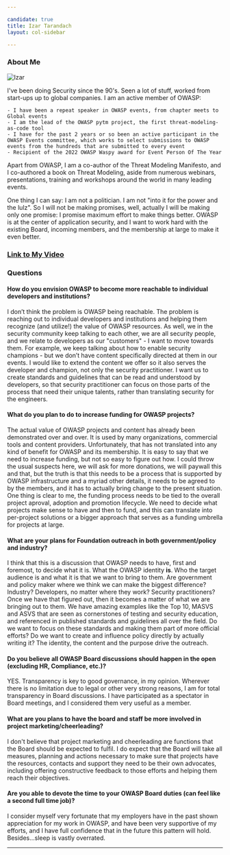 ```yaml
---

candidate: true
title: Izar Tarandach
layout: col-sidebar

---
```


### About Me

![Izar](/www-board-candidates/assets/images/izar_headshot.png)

I've been doing Security since the 90's. Seen a lot of stuff, worked from start-ups up to global companies.
I am an active member of OWASP:

    - I have been a repeat speaker in OWASP events, from chapter meets to Global events
    - I am the lead of the OWASP pytm project, the first threat-modeling-as-code tool
    - I have for the past 2 years or so been an active participant in the OWASP Events committee, which works to select submissions to OWASP events from the hundreds that are submitted to every event
    - Recipient of the 2022 OWASP Waspy award for Event Person Of The Year

Apart from OWASP, I am a co-author of the Threat Modeling Manifesto, and I co-authored a book on Threat Modeling, aside from numerous webinars, presentations, training and workshops around the world in many leading events.

One thing I can say: I am not a politician. I am not "into it for the power and the lulz". So I will not be making promises, well, actually I will be making only one promise: I promise maximum effort to make things better. OWASP is at the center of application security, and I want to work hard with the existing Board, incoming members, and the membership at large to make it even better.

### [Link to My Video](https://www.youtube.com/watch?v=uyxwYrwrPKQ)

### Questions

#### How do you envision OWASP to become more reachable to individual developers and institutions?

I don’t think the problem is OWASP being reachable. The problem is reaching out to individual developers and institutions and helping them recognize (and utilize!) the value of OWASP resources.
As well, we in the security community keep talking to each other, we are all security people, and we relate to developers as our "customers" - I want to move towards them. For example, we keep talking about how to enable security champions - but we don’t have content specifically directed at them in our events. I would like to extend the content we offer so it also serves the developer and champion, not only the security practitioner.
I want us to create standards and guidelines that can be read and understood by developers, so that security practitioner can focus on those parts of the process that need their unique talents, rather than translating security for the engineers.

#### What do you plan to do to increase funding for OWASP projects?

The actual value of OWASP projects and content has already been demonstrated over and over. It is used by many organizations, commercial tools and content providers.
Unfortunately, that has not translated into any kind of benefit for OWASP and its membership.
It is easy to say that we need to increase funding, but not so easy to figure out how. I could throw the usual suspects here, we will ask for more donations, we will paywall this and that, but the truth is that this needs to be a process that is supported by OWASP infrastructure and a myriad other details, it needs to be agreed to by the members, and it has to actually bring change to the present situation.
One thing is clear to me, the funding process needs to be tied to the overall project aproval, adoption and promotion lifecycle. We need to decide what projects make sense to have and then to fund, and this can translate into per-project solutions or a bigger approach that serves as a funding umbrella for projects at large.

#### What are your plans for Foundation outreach in both government/policy and industry?

I think that this is a discussion that OWASP needs to have, first and foremost, to decide what it is. What the OWASP identity **is**. Who the target audience is and what it is that we want to bring to them. Are government and policy maker where we think we can make the biggest difference? Industry? Developers, no matter where they work? Security practitioners?
Once we have that figured out, then it becomes a matter of what we are bringing out to them. We have amazing examples like the Top 10, MASVS and ASVS that are seen as cornerstones of testing and security education, and referenced in published standards and guidelines all over the field. Do we want to focus on these standards and making them part of more official efforts? Do we want to create and influence policy directly by actually writing it?
The identity, the content and the purpose drive the outreach.

#### Do you believe all OWASP Board discussions should happen in the open (excluding HR, Compliance, etc.)?

YES. Transparency is key to good governance, in my opinion. Wherever there is no limitation due to legal or other very strong reasons, I am for total transparency in Board discussions. I have participated as a spectator in Board meetings, and I considered them very useful as a member.

#### What are you plans to have the board and staff be more involved in project marketing/cheerleading?

I don't believe that project marketing and cheerleading are functions that the Board should be expected to fulfil. I do expect that the Board will take all measures, planning and actions necessary to make sure that projects have the resources, contacts and support they need to be their own advocates, including offering constructive feedback to those efforts and helping them reach their objectives.

#### Are you able to devote the time to your OWASP Board duties (can feel like a second full time job)?

I consider myself very fortunate that my employers have in the past shown appreciation for my work in OWASP, and have been very supportive of my efforts, and I have full confidence that in the future this pattern will hold. Besides...sleep is vastly overrated.

---
